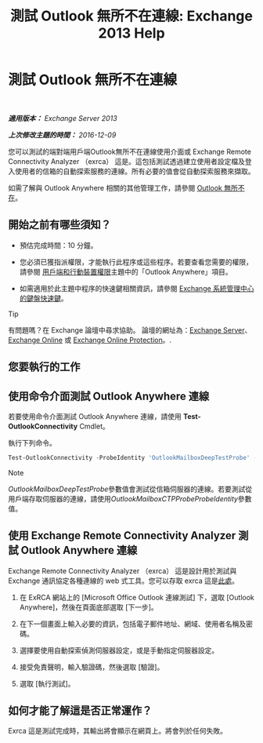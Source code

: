 ﻿---
title: '測試 Outlook 無所不在連線: Exchange 2013 Help'
TOCTitle: 測試 Outlook 無所不在連線
ms:assetid: 0dc5b68f-2316-446a-84c9-5f1c50dc3776
ms:mtpsurl: https://technet.microsoft.com/zh-tw/library/Ee633453(v=EXCHG.150)
ms:contentKeyID: 50553935
ms.date: 05/21/2018
mtps_version: v=EXCHG.150
ms.translationtype: MT
---

# 測試 Outlook 無所不在連線

 

_**適用版本：** Exchange Server 2013_

_**上次修改主題的時間：** 2016-12-09_

您可以測試的端對端用戶端Outlook無所不在連線使用介面或 Exchange Remote Connectivity Analyzer （exrca） 這是。這包括測試透過建立使用者設定檔及登入使用者的信箱的自動探索服務的連線。所有必要的值會從自動探索服務來擷取。

如需了解與 Outlook Anywhere 相關的其他管理工作，請參閱 [Outlook 無所不在](outlook-anywhere-exchange-2013-help.md)。

## 開始之前有哪些須知？

  - 預估完成時間：10 分鐘。

  - 您必須已獲指派權限，才能執行此程序或這些程序。若要查看您需要的權限，請參閱 [用戶端和行動裝置權限](clients-and-mobile-devices-permissions-exchange-2013-help.md)主題中的「Outlook Anywhere」項目。

  - 如需適用於此主題中程序的快速鍵相關資訊，請參閱 [Exchange 系統管理中心的鍵盤快速鍵](keyboard-shortcuts-in-the-exchange-admin-center-exchange-online-protection-help.md)。


> [!TIP]  
> 有問題嗎？在 Exchange 論壇中尋求協助。 論壇的網址為：<a href="https://go.microsoft.com/fwlink/p/?linkid=60612">Exchange Server</a>、 <a href="https://go.microsoft.com/fwlink/p/?linkid=267542">Exchange Online</a> 或 <a href="https://go.microsoft.com/fwlink/p/?linkid=285351">Exchange Online Protection</a>。.




## 您要執行的工作

## 使用命令介面測試 Outlook Anywhere 連線

若要使用命令介面測試 Outlook Anywhere 連線，請使用 **Test-OutlookConnectivity** Cmdlet。

執行下列命令。

```powershell
Test-OutlookConnectivity -ProbeIdentity 'OutlookMailboxDeepTestProbe' -MailboxId tony@contoso.com -Hostname contoso.com
```


> [!NOTE]  
> <em>OutlookMailboxDeepTestProbe</em>參數值會測試從信箱伺服器的連線。若要測試從用戶端存取伺服器的連線，請使用<em>OutlookMailboxCTPProbeProbeIdentity</em>參數值。




## 使用 Exchange Remote Connectivity Analyzer 測試 Outlook Anywhere 連線

Exchange Remote Connectivity Analyzer （exrca） 這是設計用於測試與 Exchange 通訊協定各種連線的 web 式工具。您可以存取 exrca 這是[此處](https://go.microsoft.com/fwlink/p/?linkid=167905)。

1.  在 ExRCA 網站上的 \[Microsoft Office Outlook 連線測試\] 下，選取 \[Outlook Anywhere\]，然後在頁面底部選取 \[下一步\]。

2.  在下一個畫面上輸入必要的資訊，包括電子郵件地址、網域、使用者名稱及密碼。

3.  選擇要使用自動探索偵測伺服器設定，或是手動指定伺服器設定。

4.  接受免責聲明，輸入驗證碼，然後選取 \[驗證\]。

5.  選取 \[執行測試\]。

## 如何才能了解這是否正常運作？

Exrca 這是測試完成時，其輸出將會顯示在網頁上。將會列於任何失敗。

